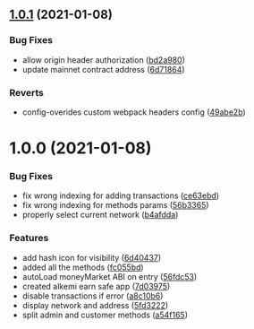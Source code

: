 ## [1.0.1](https://bitbucket.org/project-alkemi/alkemi-earn-safe-app/compare/v1.0.0...v1.0.1) (2021-01-08)


### Bug Fixes

* allow origin header authorization ([bd2a980](https://bitbucket.org/project-alkemi/alkemi-earn-safe-app/commits/bd2a98088bc833705dcedd8042b2d6c138f1aaf0))
* update mainnet contract address ([6d71864](https://bitbucket.org/project-alkemi/alkemi-earn-safe-app/commits/6d71864b57a4ba2dfe2584377a899b8c58d11626))


### Reverts

* config-overides custom webpack headers config ([49abe2b](https://bitbucket.org/project-alkemi/alkemi-earn-safe-app/commits/49abe2bc57ea733596d48bb30b46e7a7b8ee6f1f))

# 1.0.0 (2021-01-08)


### Bug Fixes

* fix wrong indexing for adding transactions ([ce63ebd](https://bitbucket.org/project-alkemi/alkemi-earn-safe-app/commits/ce63ebdd988eb5c4ea281b196208294fa311911a))
* fix wrong indexing for methods params ([56b3365](https://bitbucket.org/project-alkemi/alkemi-earn-safe-app/commits/56b33651f42955a6c5d831d6dec2ef74b4be410d))
* properly select current network ([b4afdda](https://bitbucket.org/project-alkemi/alkemi-earn-safe-app/commits/b4afdda1fe33676886c8b87a3341678d00a0804e))


### Features

* add hash icon for visibility ([6d40437](https://bitbucket.org/project-alkemi/alkemi-earn-safe-app/commits/6d40437ccd3efeea33987af371c725f9bb5e1498))
* added all the methods ([fc055bd](https://bitbucket.org/project-alkemi/alkemi-earn-safe-app/commits/fc055bd2fe87fe63f99972baaefbd016dbc16b71))
* autoLoad moneyMarket ABI on entry ([56fdc53](https://bitbucket.org/project-alkemi/alkemi-earn-safe-app/commits/56fdc53032906f4d80e9c5a41512462300c8676f))
* created alkemi earn safe app ([7d03975](https://bitbucket.org/project-alkemi/alkemi-earn-safe-app/commits/7d039754290222ea3169fcae46d8e6eb6baade58))
* disable transactions if error ([a8c10b6](https://bitbucket.org/project-alkemi/alkemi-earn-safe-app/commits/a8c10b6332c5b7097805dc0ba40cf501c8c50fa9))
* display network and address ([5fd3222](https://bitbucket.org/project-alkemi/alkemi-earn-safe-app/commits/5fd32220b7d9053308e8c1cf3ee9febf39ddd4a4))
* split admin and customer methods ([a54f165](https://bitbucket.org/project-alkemi/alkemi-earn-safe-app/commits/a54f165c5eb89ad6349dafc434b8b62c607b40a2))

